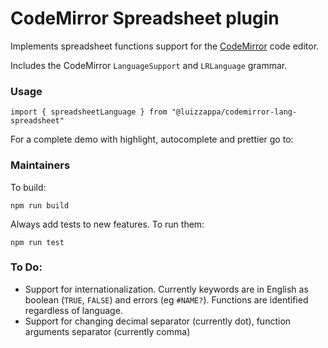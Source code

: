 # CodeMirror Spreadsheet plugin

Implements spreadsheet functions support for the [CodeMirror](https://codemirror.net/6/) code editor.

Includes the CodeMirror `LanguageSupport` and `LRLanguage` grammar.

### Usage

```
import { spreadsheetLanguage } from "@luizzappa/codemirror-lang-spreadsheet"
```

For a complete demo with highlight, autocomplete and prettier go to:

### Maintainers

To build:
```
npm run build
```

Always add tests to new features. To run them:
```
npm run test
```

### To Do:

- Support for internationalization. Currently keywords are in English as boolean (`TRUE`, `FALSE`) and errors (eg `#NAME?`). Functions are identified regardless of language.
- Support for changing decimal separator (currently dot), function arguments separator (currently comma)